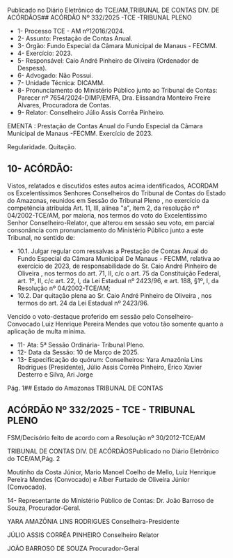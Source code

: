 Publicado  no  Diário  Eletrônico do TCE/AM,TRIBUNAL DE CONTAS DIV. DE ACÓRDÃOS## ACÓRDÃO Nº 332/2025 -TCE -TRIBUNAL PLENO

- 1- Processo TCE - AM nº12016/2024.
- 2- Assunto: Prestação de Contas Anual.
- 3- Órgão: Fundo Especial da Câmara Municipal de Manaus - FECMM.
- 4- Exercício: 2023.
- 5- Responsável: Caio André Pinheiro de Oliveira (Ordenador de Despesa).
- 6- Advogado: Não Possui.
- 7- Unidade Técnica: DICAMM.
- 8- Pronunciamento  do  Ministério  Público  junto  ao  Tribunal  de  Contas: Parecer  nº 7654/2024-DIMP/EMFA,  Dra.  Elissandra  Monteiro  Freire  Alvares,  Procuradora  de Contas.
- 9- Relator: Conselheiro Júlio Assis Corrêa Pinheiro.

EMENTA : Prestação  de  Contas  Anual  do  Fundo Especial da Câmara Municipal de Manaus -FECMM. Exercício de 2023.

Regularidade. Quitação.

## 10-  ACÓRDÃO:

Vistos, relatados e discutidos estes autos acima identificados, ACORDAM os Excelentíssimos Senhores Conselheiros do Tribunal de Contas do Estado do Amazonas, reunidos em Sessão do Tribunal Pleno , no exercício da competência atribuída Art. 11, III, alínea "a", item 2, da resolução nº 04/2002-TCE/AM, por maioria, nos termos do voto do Excelentíssimo Senhor Conselheiro-Relator, que alterou em sessão seu voto, em parcial consonância com pronunciamento do Ministério Público junto a este Tribunal, no sentido de:

- 10.1. Julgar regular  com ressalvas a  Prestação  de  Contas  Anual  do  Fundo Especial da Câmara Municipal De Manaus - FECMM, relativa ao exercício de  2023,  de  responsabilidade  do Sr.  Caio  André  Pinheiro  de  Oliveira , nos termos do art. 71, II, c/c o art. 75 da Constituição Federal, art. 1º, II, c/c art. 22, I, da Lei Estadual nº 2423/96, e art. 188, §1º, I, da Resolução nº 04/2002-TCE/AM;
- 10.2. Dar quitação plena ao Sr. Caio André Pinheiro de Oliveira , nos termos do art. 24 da Lei Estadual nº 2423/96.

Vencido  o  voto-destaque  proferido  em  sessão  pelo  Conselheiro-Convocado Luiz  Henrique  Pereira  Mendes  que  votou  tão  somente  quanto  a  aplicação  de  multa mínima.

- 11-  Ata: 5ª Sessão Ordinária- Tribunal Pleno.
- 12-  Data da Sessão: 10 de Março de 2025.
- 13-  Especificação do quórum: Conselheiros: Yara Amazônia Lins Rodrigues (Presidente),  Júlio  Assis  Corrêa  Pinheiro,  Érico  Xavier  Desterro  e  Silva,  Ari  Jorge

Pág. 1## Estado do Amazonas TRIBUNAL DE CONTAS

## ACÓRDÃO Nº 332/2025 - TCE - TRIBUNAL PLENO

FSM/Decisório feito de acordo com a Resolução nº 30/2012-TCE/AM

TRIBUNAL DE CONTAS DIV. DE ACÓRDÃOSPublicado  no  Diário  Eletrônico do TCE/AM,Pág. 2

Moutinho  da  Costa  Júnior,  Mario  Manoel  Coelho  de  Mello,  Luiz  Henrique  Pereira Mendes (Convocado) e Alber Furtado de Oliveira Júnior (Convocado).

14-  Representante  do  Ministério  Público  de  Contas: Dr.  João  Barroso  de  Souza, Procurador-Geral.

YARA AMAZÔNIA LINS RODRIGUES Conselheira-Presidente

JÚLIO ASSIS CORRÊA PINHEIRO Conselheiro Relator

JOÃO BARROSO DE SOUZA Procurador-Geral